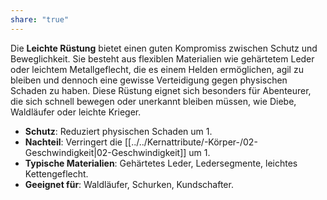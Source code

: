 ```yaml
---
share: "true"
---
```

Die **Leichte Rüstung** bietet einen guten Kompromiss zwischen Schutz und Beweglichkeit. Sie besteht aus flexiblen Materialien wie gehärtetem Leder oder leichtem Metallgeflecht, die es einem Helden ermöglichen, agil zu bleiben und dennoch eine gewisse Verteidigung gegen physischen Schaden zu haben. Diese Rüstung eignet sich besonders für Abenteurer, die sich schnell bewegen oder unerkannt bleiben müssen, wie Diebe, Waldläufer oder leichte Krieger.  
  
- **Schutz**: Reduziert physischen Schaden um 1.  
- **Nachteil**: Verringert die [[../../Kernattribute/-Körper-/02-Geschwindigkeit|02-Geschwindigkeit]] um 1.  
- **Typische Materialien**: Gehärtetes Leder, Ledersegmente, leichtes Kettengeflecht.  
- **Geeignet für**: Waldläufer, Schurken, Kundschafter.